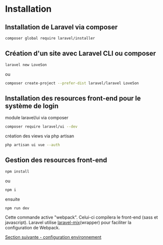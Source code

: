 # Installation
## Installation de Laravel via composer
```bash
composer global require laravel/installer
```

## Création d'un site avec Laravel CLI ou composer
```bash
laravel new LoveSon
```
ou 
```bash
composer create-project --prefer-dist laravel/laravel LoveSon
```

## Installation des resources front-end pour le système de login
module laravel/ui via composer
```bash
composer require laravel/ui --dev
```
création des views via php artisan
```bash
php artisan ui vue --auth
```

## Gestion des resources front-end
```bash
npm install
```
ou 
```bash
npm i
```
ensuite 
```bash
npm run dev
```
Cette commande active "webpack". Celui-ci compilera le front-end (sass et javascript). 
Laravel utilise [laravel-mix](https://laravel.com/docs/6.x/mix)(wrapper) pour faciliter la configuration de Webpack.

[Section suivante - configuration environnement](2.configuration_environnement.md)



